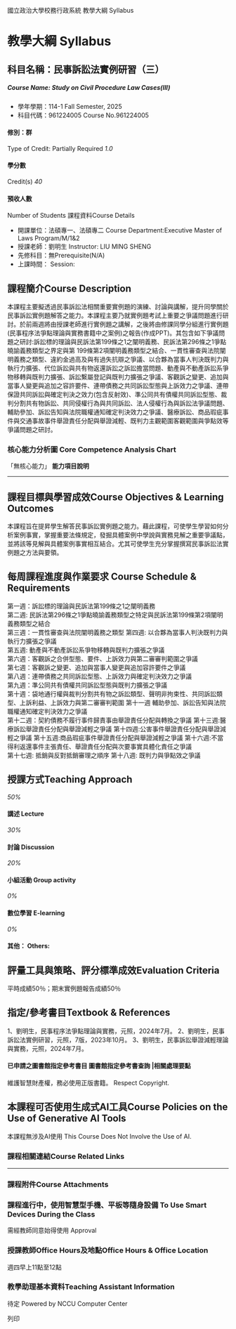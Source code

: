國立政治大學校務行政系統 教學大綱 Syllabus
# 教學大綱 Syllabus
##  科目名稱：民事訴訟法實例研習（三）
#####  Course Name: Study on Civil Procedure Law Cases(III)
  * 學年學期：114-1 Fall Semester, 2025 
  * 科目代碼：961224005 Course No.961224005


#### 修別：群
Type of Credit: Partially Required 
_1.0_
#### 學分數
Credit(s)
_40_
#### 預收人數
Number of Students
課程資料Course Details
  * 開課單位：法碩專一、法碩專二 Course Department:Executive Master of Laws Program/M/1&2 
  * 授課老師：劉明生 Instructor: LIU MING SHENG 
  * 先修科目：無Prerequisite(N/A)
  * 上課時間： Session: 


##  課程簡介Course Description
本課程主要擬透過民事訴訟法相關重要實例題的演練、討論與講解，提升同學關於民事訴訟實例題解答之能力。本課程主要乃就實例題考試上重要之爭議問題進行研討。於前兩週將由授課老師進行實例題之講解，之後將由修課同學分組進行實例題(民事程序法爭點理論與實務書籍中之案例)之報告(作成PPT)。其包含如下爭議問題之研討:訴訟標的理論與民訴法第199條之1之闡明義務、民訴法第296條之1爭點曉諭義務類型之界定與第 199條第2項闡明義務類型之結合、一貫性審查與法院闡明義務之類型、違約金過高及與有過失抗辯之爭議、以合夥為當事人判決既判力與執行力擴張、代位訴訟與共有物返還訴訟之訴訟擔當問題、動產與不動產訴訟系爭物移轉與既判力擴張、訴訟繫屬登記與既判力擴張之爭議、客觀訴之變更、追加與當事人變更與追加之容許要件、連帶債務之共同訴訟型態與上訴效力之爭議、連帶保證共同訴訟與確定判決之效力(包含反射效)、準公同共有債權共同訴訟型態、裁判分割共有物訴訟、共同侵權行為與共同訴訟、法人侵權行為與訴訟法爭議問題、輔助參加、訴訟告知與法院職權通知確定判決效力之爭議、醫療訴訟、商品瑕疵事件與交通事故事件舉證責任分配與舉證減輕、既判力主觀範圍客觀範圍與爭點效等爭議問題之研討。
###  核心能力分析圖 Core Competence Analysis Chart
「無核心能力」 
**能力項目說明**
* * *
##  課程目標與學習成效Course Objectives & Learning Outcomes 
本課程旨在提昇學生解答民事訴訟實例題之能力。藉此課程，可使學生學習如何分析案例事實，掌握重要法條規定，發掘具體案例中學說與實務見解之重要爭議點，並將該等見解與具體案例事實相互結合。尤其可使學生充分掌握撰寫民事訴訟法實例題之方法與要領。
##  每周課程進度與作業要求 Course Schedule & Requirements
第一週：訴訟標的理論與民訴法第199條之1之闡明義務  
第二週: 民訴法第296條之1爭點曉諭義務類型之特定與民訴法第199條第2項闡明義務類型之結合   
第三週：一貫性審查與法院闡明義務之類型
第四週: 以合夥為當事人判決既判力與執行力擴張之爭議  
第五週: 動產與不動產訴訟系爭物移轉與既判力擴張之爭議  
第六週：客觀訴之合併型態、要件、上訴效力與第二審審判範圍之爭議  
第七週：客觀訴之變更、追加與當事人變更與追加容許要件之爭議  
第八週：連帶債務之共同訴訟型態、上訴效力與確定判決效力之爭議  
第九週：準公同共有債權共同訴訟型態與既判力擴張之爭議  
第十週：袋地通行權與裁判分割共有物之訴訟類型、聲明非拘束性、共同訴訟類型、上訴利益、上訴效力與第二審審判範圍
第十一週 輔助參加、訴訟告知與法院職權通知確定判決效力之爭議  
第十二週：契約債務不履行事件歸責事由舉證責任分配與轉換之爭議
第十三週:醫療訴訟舉證責任分配與舉證減輕之爭議
第十四週:公害事件舉證責任分配與舉證減輕之爭議
第十五週:商品瑕疵事件舉證責任分配與舉證減輕之爭議
第十六週:不當得利返還事件主張責任、舉證責任分配與次要事實具體化責任之爭議  
第十七週: 抵銷與反對抵銷審理之順序
第十八週: 既判力與爭點效之爭議
##  授課方式Teaching Approach
_50%_
####  講述 Lecture
_30%_
####  討論 Discussion
_20%_
####  小組活動 Group activity
_0%_
####  數位學習 E-learning
_0%_
####  其他： Others:
##  評量工具與策略、評分標準成效Evaluation Criteria
平時成績50％；期末實例題報告成績50％
##  指定/參考書目Textbook & References
1、劉明生，民事程序法爭點理論與實務，元照，2024年7月。
2、劉明生，民事訴訟法實例研習，元照，7版，2023年10月。
3、劉明生，民事訴訟舉證減輕理論與實務，元照，2024年7月。
####  已申請之圖書館指定參考書目  圖書館指定參考書查詢 |相關處理要點
維護智慧財產權，務必使用正版書籍。 Respect Copyright.
##  本課程可否使用生成式AI工具Course Policies on the Use of Generative AI Tools
本課程無涉及AI使用 This Course Does Not Involve the Use of AI.
###  課程相關連結Course Related Links
* * *
###  課程附件Course Attachments
###  課程進行中，使用智慧型手機、平板等隨身設備 To Use Smart Devices During the Class
需經教師同意始得使用  Approval
###  授課教師Office Hours及地點Office Hours & Office Location
週四早上11點至12點
###  教學助理基本資料Teaching Assistant Information
待定
Powered by NCCU Computer Center
  
列印
